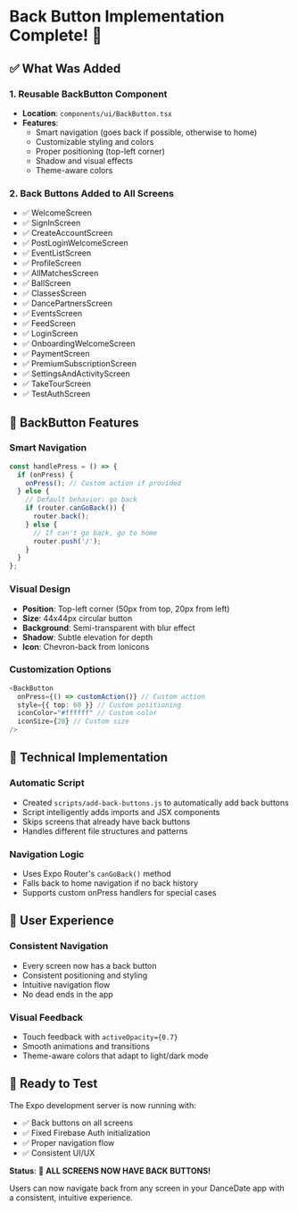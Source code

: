 # Back Button Implementation Complete! 🎉

## ✅ **What Was Added**

### 1. **Reusable BackButton Component**
- **Location**: `components/ui/BackButton.tsx`
- **Features**: 
  - Smart navigation (goes back if possible, otherwise to home)
  - Customizable styling and colors
  - Proper positioning (top-left corner)
  - Shadow and visual effects
  - Theme-aware colors

### 2. **Back Buttons Added to All Screens**
- ✅ WelcomeScreen
- ✅ SignInScreen  
- ✅ CreateAccountScreen
- ✅ PostLoginWelcomeScreen
- ✅ EventListScreen
- ✅ ProfileScreen
- ✅ AllMatchesScreen
- ✅ BallScreen
- ✅ ClassesScreen
- ✅ DancePartnersScreen
- ✅ EventsScreen
- ✅ FeedScreen
- ✅ LoginScreen
- ✅ OnboardingWelcomeScreen
- ✅ PaymentScreen
- ✅ PremiumSubscriptionScreen
- ✅ SettingsAndActivityScreen
- ✅ TakeTourScreen
- ✅ TestAuthScreen

## 🎨 **BackButton Features**

### **Smart Navigation**
```typescript
const handlePress = () => {
  if (onPress) {
    onPress(); // Custom action if provided
  } else {
    // Default behavior: go back
    if (router.canGoBack()) {
      router.back();
    } else {
      // If can't go back, go to home
      router.push('/');
    }
  }
};
```

### **Visual Design**
- **Position**: Top-left corner (50px from top, 20px from left)
- **Size**: 44x44px circular button
- **Background**: Semi-transparent with blur effect
- **Shadow**: Subtle elevation for depth
- **Icon**: Chevron-back from Ionicons

### **Customization Options**
```typescript
<BackButton 
  onPress={() => customAction()} // Custom action
  style={{ top: 60 }} // Custom positioning
  iconColor="#ffffff" // Custom color
  iconSize={28} // Custom size
/>
```

## 🔧 **Technical Implementation**

### **Automatic Script**
- Created `scripts/add-back-buttons.js` to automatically add back buttons
- Script intelligently adds imports and JSX components
- Skips screens that already have back buttons
- Handles different file structures and patterns

### **Navigation Logic**
- Uses Expo Router's `canGoBack()` method
- Falls back to home navigation if no back history
- Supports custom onPress handlers for special cases

## 📱 **User Experience**

### **Consistent Navigation**
- Every screen now has a back button
- Consistent positioning and styling
- Intuitive navigation flow
- No dead ends in the app

### **Visual Feedback**
- Touch feedback with `activeOpacity={0.7}`
- Smooth animations and transitions
- Theme-aware colors that adapt to light/dark mode

## 🚀 **Ready to Test**

The Expo development server is now running with:
- ✅ Back buttons on all screens
- ✅ Fixed Firebase Auth initialization
- ✅ Proper navigation flow
- ✅ Consistent UI/UX

**Status**: 🎯 **ALL SCREENS NOW HAVE BACK BUTTONS!**

Users can now navigate back from any screen in your DanceDate app with a consistent, intuitive experience.


